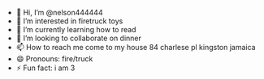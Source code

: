 - 👋 Hi, I’m @nelson444444
- 👀 I’m interested in firetruck toys
- 🌱 I’m currently learning how to read
- 💞️ I’m looking to collaborate on dinner
- 📫 How to reach me come to my house 84 charlese pl kingston jamaica
- 😄 Pronouns: fire/truck
- ⚡ Fun fact: i am 3

<!---
nelson444444/nelson444444 is a ✨ special ✨ repository because its `README.md` (this file) appears on your GitHub profile.
You can click the Preview link to take a look at your changes.
--->
